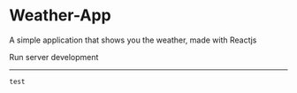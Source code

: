 # Weather-App

A simple application that shows you the weather, made with Reactjs

Run server development

---

<code>test</code>
